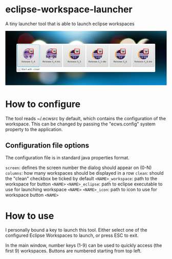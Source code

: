 # eclipse-workspace-launcher
A tiny launcher tool that is able to launch eclipse workspaces

![Screenshot](/screenshot.png?raw=true "Screenshot")

# How to configure
The tool reads ~/.ecwsrc by default, which contains the configuration of the workspace. This can be changed by passing the "ecws.config" system property to the application.

## Configuration file options

The configuration file is in standard java properties format.

 `screen`: defines the screen number the dialog should appear on (0-N)
 `columns`: how many workspaces should be displayed in a row
 `clean`: should the "clean" checkbox be ticked by default
 `<NAME>_workspace`: path to the workspace for button `<NAME>`
 `<NAME>_eclipse`: path to eclipse executable to use for launching workspace `<NAME>`
 `<NAME>_icon`: path to icon to use for workspace button `<NAME>`

# How to use

I personally bound a key to launch this tool. Either select one of the configured Eclipse Workspaces to launch, or press ESC to exit.

In the main window, number keys (1-9) can be used to quickly access (the first 9) workspaces. Buttons are numbered starting from top left.
